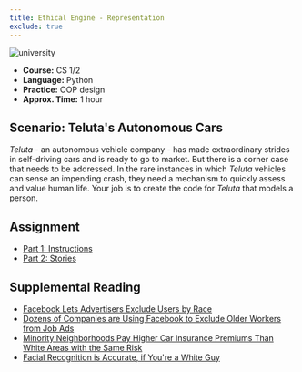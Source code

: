 ```yaml
---
title: Ethical Engine - Representation
exclude: true
---
```


![university](img/people.jpg)

- **Course:** CS 1/2
- **Language:** Python
- **Practice:** OOP design
- **Approx. Time:** 1 hour

## Scenario: Teluta's Autonomous Cars
_Teluta_ - an autonomous vehicle company - has made extraordinary strides in self-driving cars and is ready to go to market. But there is a corner case that needs to be addressed. In the rare instances in which _Teluta_ vehicles can sense an impending crash, they need a mechanism to quickly assess and value human life. Your job is to create the code for _Teluta_ that models a person.

## Assignment

- [Part 1: Instructions](instructions.md)
- [Part 2: Stories](stories.md)

## Supplemental Reading
- [Facebook Lets Advertisers Exclude Users by Race](https://www.propublica.org/article/facebook-lets-advertisers-exclude-users-by-race)
- [Dozens of Companies are Using Facebook to Exclude Older Workers from Job Ads](https://www.propublica.org/article/facebook-ads-age-discrimination-targeting)
- [Minority Neighborhoods Pay Higher Car Insurance Premiums Than White Areas with the Same Risk](https://www.propublica.org/article/minority-neighborhoods-higher-car-insurance-premiums-white-areas-same-risk)
- [Facial Recognition is Accurate, if You're a White Guy](https://www.nytimes.com/2018/02/09/technology/facial-recognition-race-artificial-intelligence.html)

